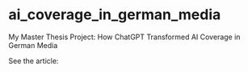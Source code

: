 # ai_coverage_in_german_media
My Master Thesis Project: How ChatGPT Transformed AI Coverage in German Media

See the article:
